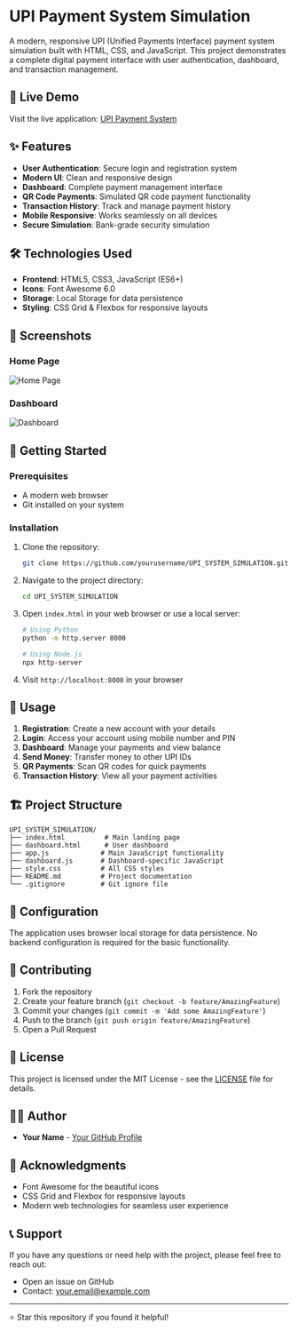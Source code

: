 # UPI Payment System Simulation

A modern, responsive UPI (Unified Payments Interface) payment system simulation built with HTML, CSS, and JavaScript. This project demonstrates a complete digital payment interface with user authentication, dashboard, and transaction management.

## 🚀 Live Demo

Visit the live application: [UPI Payment System](https://yourusername.github.io/UPI_SYSTEM_SIMULATION)

## ✨ Features

- **User Authentication**: Secure login and registration system
- **Modern UI**: Clean and responsive design
- **Dashboard**: Complete payment management interface
- **QR Code Payments**: Simulated QR code payment functionality
- **Transaction History**: Track and manage payment history
- **Mobile Responsive**: Works seamlessly on all devices
- **Secure Simulation**: Bank-grade security simulation

## 🛠️ Technologies Used

- **Frontend**: HTML5, CSS3, JavaScript (ES6+)
- **Icons**: Font Awesome 6.0
- **Storage**: Local Storage for data persistence
- **Styling**: CSS Grid & Flexbox for responsive layouts

## 📱 Screenshots

### Home Page
![Home Page](screenshots/home.png)

### Dashboard
![Dashboard](screenshots/dashboard.png)

## 🚀 Getting Started

### Prerequisites

- A modern web browser
- Git installed on your system

### Installation

1. Clone the repository:
   ```bash
   git clone https://github.com/yourusername/UPI_SYSTEM_SIMULATION.git
   ```

2. Navigate to the project directory:
   ```bash
   cd UPI_SYSTEM_SIMULATION
   ```

3. Open `index.html` in your web browser or use a local server:
   ```bash
   # Using Python
   python -m http.server 8000
   
   # Using Node.js
   npx http-server
   ```

4. Visit `http://localhost:8000` in your browser

## 📖 Usage

1. **Registration**: Create a new account with your details
2. **Login**: Access your account using mobile number and PIN
3. **Dashboard**: Manage your payments and view balance
4. **Send Money**: Transfer money to other UPI IDs
5. **QR Payments**: Scan QR codes for quick payments
6. **Transaction History**: View all your payment activities

## 🏗️ Project Structure

```
UPI_SYSTEM_SIMULATION/
├── index.html          # Main landing page
├── dashboard.html      # User dashboard
├── app.js             # Main JavaScript functionality
├── dashboard.js       # Dashboard-specific JavaScript
├── style.css          # All CSS styles
├── README.md          # Project documentation
└── .gitignore         # Git ignore file
```

## 🔧 Configuration

The application uses browser local storage for data persistence. No backend configuration is required for the basic functionality.

## 🤝 Contributing

1. Fork the repository
2. Create your feature branch (`git checkout -b feature/AmazingFeature`)
3. Commit your changes (`git commit -m 'Add some AmazingFeature'`)
4. Push to the branch (`git push origin feature/AmazingFeature`)
5. Open a Pull Request

## 📄 License

This project is licensed under the MIT License - see the [LICENSE](LICENSE) file for details.

## 👨‍💻 Author

- **Your Name** - [Your GitHub Profile](https://github.com/yourusername)

## 🙏 Acknowledgments

- Font Awesome for the beautiful icons
- CSS Grid and Flexbox for responsive layouts
- Modern web technologies for seamless user experience

## 📞 Support

If you have any questions or need help with the project, please feel free to reach out:

- Open an issue on GitHub
- Contact: your.email@example.com

---

⭐ Star this repository if you found it helpful!
